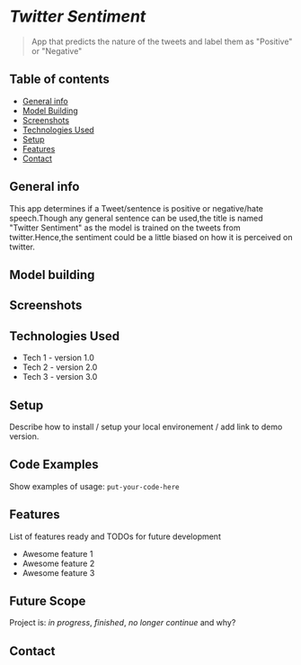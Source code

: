 # *Twitter Sentiment*
> App that predicts the nature of the tweets and label them as "Positive" or "Negative"

## Table of contents
* [General info](#general-info)
* [Model Building](#model-building)
* [Screenshots](#screenshots)
* [Technologies Used](#technologies)
* [Setup](#setup)
* [Features](#features)
* [Contact](#contact)

## General info
This app determines if a Tweet/sentence is positive or negative/hate speech.Though any general sentence can be used,the title is named "Twitter Sentiment" as the model is 
trained on the tweets from twitter.Hence,the sentiment could be a little biased on how it is perceived on twitter.

## Model building

## Screenshots


## Technologies Used
* Tech 1 - version 1.0
* Tech 2 - version 2.0
* Tech 3 - version 3.0

## Setup
Describe how to install / setup your local environement / add link to demo version.

## Code Examples
Show examples of usage:
`put-your-code-here`

## Features
List of features ready and TODOs for future development
* Awesome feature 1
* Awesome feature 2
* Awesome feature 3

## Future Scope
Project is: _in progress_, _finished_, _no longer continue_ and why?

## Contact
